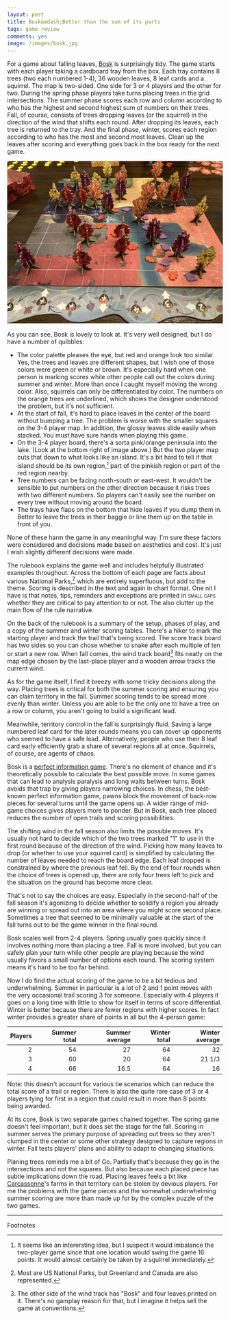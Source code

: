 ```yaml
---
layout: post
title: Bosk&mdash;Better than the sum of its parts
tags: game review
comments: yes
image: /images/bosk.jpg
---
```


For a game about falling leaves,
[Bosk](https://floodgate.games/products/bosk) is surprisingly
tidy. The game starts with each player taking a cardboard tray from
the box. Each tray contains 8 trees (two each numbered 1-4), 36 wooden
leaves, 8 leaf cards and a squirrel. The map is two-sided. One side
for 3 or 4 players and the other for two. During the spring phase
players take turns placing trees in the grid intersections. The summer
phase scores each row and column according to who has the highest and
second highest sum of numbers on their trees. Fall, of course,
consists of trees dropping leaves (or the squirrel) in the direction
of the wind that shifts each round. After dropping its leaves, each
tree is returned to the tray. And the final phase, winter, scores each
region according to who has the most and second most leaves. Clean up
the leaves after scoring and everything goes back in the box ready for
the next game.

![Bosk](/images/bosk.jpg)

As you can see, Bosk is lovely to look at. It's very well designed,
but I do have a number of quibbles:

* The color palette pleases the eye, but red and orange look too
  similar. Yes, the trees and leaves are different shapes, but I wish
  one of those colors were green or white or brown. It's especially
  hard when one person is marking scores while other people call out
  the colors during summer and winter. More than once I caught myself
  moving the wrong color. Also, squirrels can only be differentiated
  by color. The numbers on the orange trees are underlined, which
  shows the designer understood the problem, but it's not sufficient.
* At the start of fall, it's hard to place leaves in the center of the
  board without bumping a tree. The problem is worse with the smaller
  squares on the 3-4 player map. In addition, the glossy leaves slide
  easily when stacked. You must have sure hands when playing this game.
* On the 3-4 player board, there's a sorta pink/orange peninsula into
  the lake. (Look at the bottom right of image above.) But the two
  player map cuts that down to what looks like an island. It's a bit
  hard to tell if that island should be its own region,[^1] part of
  the pinkish region or part of the red region nearby.
* Tree numbers can be facing north-south or east-west. It wouldn't be
  sensible to put numbers on the other direction because it risks
  trees with two different numbers. So players can't easily see the
  number on every tree without moving around the board.
* The trays have flaps on the bottom that hide leaves if you dump them
  in. Better to leave the trees in their baggie or line them up on the
  table in front of you.
  
None of these harm the game in any meaningful way. I'm sure these
factors were considered and decisions made based on aesthetics and
cost. It's just I wish slightly different decisions were made.

The rulebook explains the game well and includes helpfully illustrated
examples throughout. Across the bottom of each page are facts about
various National Parks,[^2] which are entirely superfluous, but add to the
theme. Scoring is described in the text and again in chart format. One
nit I have is that notes, tips, reminders and exceptions are printed
in <font style="font-variant: small-caps">small caps</font> whether
they are critical to pay attention to or not. The also clutter up the
main flow of the rule narrative.

On the back of the rulebook is a summary of the setup, phases of play,
and a copy of the summer and winter scoring tables. There's a hiker to
mark the starting player and track the trail that's being scored. The
score track board has two sides so you can chose whether to snake
after each multiple of ten or start a new row. When fall comes, the
wind track board[^3] fits neatly on the map edge chosen by the
last-place player and a wooden arrow tracks the current wind.

As for the game itself, I find it breezy with some tricky decisions
along the way. Placing trees is critical for both the summer scoring
and ensuring you can claim territory in the fall. Summer scoring tends
to be spread more evenly than winter. Unless you are able to be the
only one to have a tree on a row or column, you aren't going to build
a significant lead.

Meanwhile, territory control in the fall is surprisingly fluid. Saving
a large numbered leaf card for the later rounds means you can cover up
opponents who seemed to have a safe lead. Alternatively, people who
use their 8 leaf card early efficiently grab a share of several
regions all at once. Squirrels, of course, are agents of chaos. 

Bosk is a [perfect information
game](https://en.wikipedia.org/wiki/Perfect_information). There's no
element of chance and it's theoretically possible to calculate the
best possible move. In some games that can lead to analysis paralysis
and long waits between turns. Bosk avoids that trap by giving players
narrowing choices. In chess, the best-known perfect information game,
pawns block the movement of back-row pieces for several turns until
the game opens up. A wider range of mid-game choices gives players
more to ponder. But in Bosk, each tree placed reduces the number of
open trails and scoring possibilities.

The shifting wind in the fall season also limits the possible
moves. It's usually not hard to decide which of the two trees marked
"1" to use in the first round because of the direction of the
wind. Picking how many leaves to drop (or whether to use your squirrel
card) is simplified by calculating the number of leaves needed to
reach the board edge. Each leaf dropped is constrained by where the
previous leaf fell. By the end of four rounds when the choice of trees
is opened up, there are only four trees left to pick and the situation
on the ground has become more clear.

That's not to say the choices are easy. Especially in the second-half
of the fall season it's agonizing to decide whether to solidify a
region you already are winning or spread out into an area where you
might score second place. Sometimes a tree that seemed to be minimally
valuable at the start of the fall turns out to be the game winner in
the final round.

Bosk scales well from 2-4 players. Spring usually goes quickly since
it involves nothing more than placing a tree. Fall is more involved,
but you can safely plan your turn while other people are playing
because the wind usually favors a small number of options each
round. The scoring system means it's hard to be too far behind.

Now I do find the actual scoring of the game to be a bit tedious and
underwhelming. Summer in particular is a lot of 2 and 1 point moves
with the very occasional trail scoring 3 for someone. Especially with
4 players it goes on a long time with little to show for itself in
terms of score differential. Winter is better because there are fewer
regions with higher scores.  In fact winter provides a greater share
of points in all but the 4-person game:

Players | Summer total | Summer average | Winter total | Winter average
------: | -----------: | -------------: | -----------: | -------------:
2       |           54 |           27   |           64 |             32
3       |           60 |           20   |           64 |         21 1/3
4       |           66 |           16.5 |           64 |             16

Note: this doesn't account for various tie scenarios which can reduce
the total score of a trail or region. There is also the quite rare
case of 3 or 4 players tying for first in a region that could result
in more than 8 points being awarded.

At its core, Bosk is two separate games chained together. The spring
game doesn't feel important, but it does set the stage for the
fall. Scoring in summer serves the primary purpose of spreading out
trees so they aren't clumped in the center or some other strategy
designed to capture regions in winter. Fall tests players' plans and
ability to adapt to changing situations.

Planing trees reminds me a bit of Go. Partially that's because they go
in the intersections and not the squares. But also because each placed
piece has subtle implications down the road. Placing leaves feels a
bit like [Carcassonne](/2020/03/25/carcassonne-review.html)'s farms in
that territory can be stolen by devious players. For me the problems
with the game pieces and the somewhat underwhelming summer scoring are
more than made up for by the complex puzzle of the two games.

---

Footnotes

[^1]: It seems like an interersting idea, but I suspect it would
    imbalance the two-player game since that one location would swing
    the game 16 points. It would almost certainly be taken by a
    squirrel immediately.
    
[^2]: Most are US National Parks, but Greenland and Canada are also
    represented.

[^3]: The other side of the wind track has "Bosk" and four leaves
    printed on it. There's no gamplay reason for that, but I imagine
    it helps sell the game at conventions.
